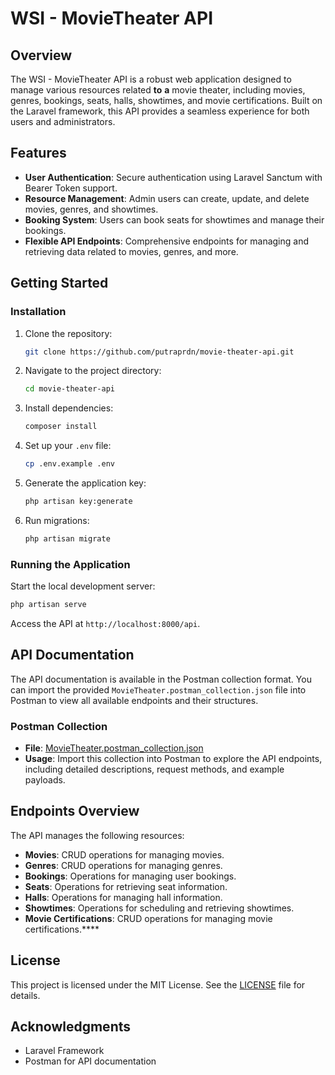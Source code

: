 # WSI - MovieTheater API

## Overview

The WSI - MovieTheater API is a robust web application designed to manage various resources related **to** **a** movie theater, including movies, genres, bookings, seats, halls, showtimes, and movie certifications. Built on the Laravel framework, this API provides a seamless experience for both users and administrators.

## Features

-   **User Authentication**: Secure authentication using Laravel Sanctum with Bearer Token support.
-   **Resource Management**: Admin users can create, update, and delete movies, genres, and showtimes.
-   **Booking System**: Users can book seats for showtimes and manage their bookings.
-   **Flexible API Endpoints**: Comprehensive endpoints for managing and retrieving data related to movies, genres, and more.

## Getting Started

### Installation

1. Clone the repository:
    ```bash
    git clone https://github.com/putraprdn/movie-theater-api.git
    ```
2. Navigate to the project directory:
    ```bash
    cd movie-theater-api
    ```
3. Install dependencies:
    ```bash
    composer install
    ```
4. Set up your `.env` file:
    ```bash
    cp .env.example .env
    ```
5. Generate the application key:
    ```bash
    php artisan key:generate
    ```
6. Run migrations:
    ```bash
    php artisan migrate
    ```

### Running the Application

Start the local development server:

```bash
php artisan serve
```

Access the API at `http://localhost:8000/api`.

## API Documentation

The API documentation is available in the Postman collection format. You can import the provided `MovieTheater.postman_collection.json` file into Postman to view all available endpoints and their structures.

### Postman Collection

-   **File**: [MovieTheater.postman_collection.json](MovieTheater.postman_collection.json)
-   **Usage**: Import this collection into Postman to explore the API endpoints, including detailed descriptions, request methods, and example payloads.

## Endpoints Overview

The API manages the following resources:

-   **Movies**: CRUD operations for managing movies.
-   **Genres**: CRUD operations for managing genres.
-   **Bookings**: Operations for managing user bookings.
-   **Seats**: Operations for retrieving seat information.
-   **Halls**: Operations for managing hall information.
-   **Showtimes**: Operations for scheduling and retrieving showtimes.
-   **Movie Certifications**: CRUD operations for managing movie certifications.****

## License

This project is licensed under the MIT License. See the [LICENSE](LICENSE) file for details.

## Acknowledgments

-   Laravel Framework
-   Postman for API documentation
